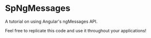 # SpNgMessages
A tutorial on using Angular's ngMessages API. 

Feel free to replicate this code and use it throughout your applications! 


